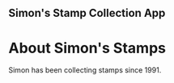 Simon's Stamp Collection App
---
 
# About Simon's Stamps

Simon has been collecting stamps since 1991. 
